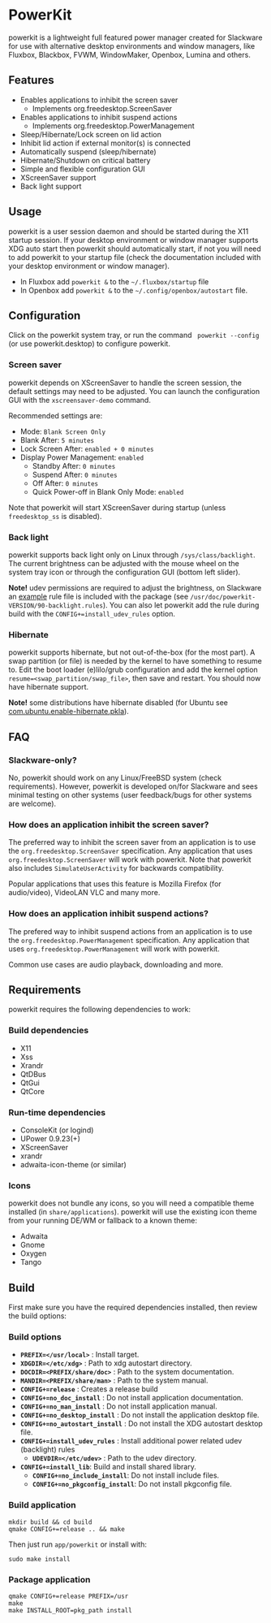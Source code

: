 # PowerKit

powerkit is a lightweight full featured power manager created for Slackware for use with alternative desktop environments and window managers, like Fluxbox, Blackbox, FVWM, WindowMaker, Openbox, Lumina and others.

## Features

 * Enables applications to inhibit the screen saver
   * Implements org.freedesktop.ScreenSaver
 * Enables applications to inhibit suspend actions
   * Implements org.freedesktop.PowerManagement
 * Sleep/Hibernate/Lock screen on lid action
 * Inhibit lid action if external monitor(s) is connected
 * Automatically suspend (sleep/hibernate)
 * Hibernate/Shutdown on critical battery
 * Simple and flexible configuration GUI
 * XScreenSaver support
 * Back light support

## Usage

powerkit is a user session daemon and should be started during the X11 startup session. If your desktop environment or window manager supports XDG auto start then powerkit should automatically start, if not you will need to add powerkit to your startup file (check the documentation included with your desktop environment or window manager).

 * In Fluxbox add ``powerkit &`` to the ``~/.fluxbox/startup`` file
 * In Openbox add ``powerkit &`` to the ``~/.config/openbox/autostart`` file.

## Configuration

Click on the powerkit system tray, or run the command ``` powerkit --config``` (or use powerkit.desktop) to configure powerkit.

### Screen saver

powerkit depends on XScreenSaver to handle the screen session, the default settings may need to be adjusted. You can launch the configuration GUI with the ``xscreensaver-demo`` command.

Recommended settings are:

* Mode: ``Blank Screen Only``
* Blank After: ``5 minutes``
* Lock Screen After: ``enabled + 0 minutes``
* Display Power Management: ``enabled``
  * Standby After: ``0 minutes``
  * Suspend After: ``0 minutes``
  * Off After: ``0 minutes``
  * Quick Power-off in Blank Only Mode: ``enabled``

Note that powerkit will start XScreenSaver during startup (unless ``freedesktop_ss`` is disabled).

### Back light

powerkit supports back light only on Linux through ``/sys/class/backlight``. The current brightness can be adjusted with the mouse wheel on the system tray icon or through the configuration GUI (bottom left slider).

**Note!** udev permissions are required to adjust the brightness, on Slackware an [example](https://github.com/rodlie/powerkit/blob/master/app/share/udev/90-backlight.rules) rule file is included with the package (see ``/usr/doc/powerkit-VERSION/90-backlight.rules``). You can also let powerkit add the rule during build with the ``CONFIG+=install_udev_rules`` option.

### Hibernate

powerkit supports hibernate, but not out-of-the-box (for the most part). A swap partition (or file) is needed by the kernel to have something to resume to. Edit the boot loader (e)lilo/grub configuration and add the kernel option ``resume=<swap_partition/swap_file>``, then save and restart. You should now have hibernate support.

**Note!** some distributions have hibernate disabled (for Ubuntu see [com.ubuntu.enable-hibernate.pkla](https://github.com/rodlie/powerkit/blob/master/app/share/polkit/localauthority/50-local.d/com.ubuntu.enable-hibernate.pkla)).
## FAQ

### Slackware-only?

No, powerkit should work on any Linux/FreeBSD system (check requirements). However, powerkit is developed on/for Slackware and sees minimal testing on other systems (user feedback/bugs for other systems are welcome).

### How does an application inhibit the screen saver?

The preferred way to inhibit the screen saver from an application is to use the ``org.freedesktop.ScreenSaver`` specification. Any application that uses ``org.freedesktop.ScreenSaver`` will work with powerkit. Note that powerkit also includes ``SimulateUserActivity`` for backwards compatibility.

Popular applications that uses this feature is Mozilla Firefox (for audio/video), VideoLAN VLC and many more.

### How does an application inhibit suspend actions?

The prefered way to inhibit suspend actions from an application is to use the ``org.freedesktop.PowerManagement`` specification. Any application that uses ``org.freedesktop.PowerManagement`` will work with powerkit.

Common use cases are audio playback, downloading and more.

## Requirements

powerkit requires the following dependencies to work:

### Build dependencies

 * X11
 * Xss
 * Xrandr
 * QtDBus
 * QtGui
 * QtCore

### Run-time dependencies

 * ConsoleKit (or logind)
 * UPower 0.9.23(+)
 * XScreenSaver
 * xrandr
 * adwaita-icon-theme (or similar)

### Icons

powerkit does not bundle any icons, so you will need a compatible theme installed (in ``share/applications``). powerkit will use the existing icon theme from your running DE/WM or fallback to a known theme:

 * Adwaita
 * Gnome
 * Oxygen
 * Tango
 
## Build

First make sure you have the required dependencies installed, then review the build options:

### Build options

 * **``PREFIX=</usr/local>``** : Install target.
 * **``XDGDIR=</etc/xdg>``** : Path to xdg autostart directory.
 * **``DOCDIR=<PREFIX/share/doc>``** : Path to the system documentation.
 * **``MANDIR=<PREFIX/share/man>``** : Path to the system manual.
 * **``CONFIG+=release``** : Creates a release build
 * **``CONFIG+=no_doc_install``** : Do not install application documentation.
 * **``CONFIG+=no_man_install``** : Do not install application manual.
 * **``CONFIG+=no_desktop_install``** : Do not install the application desktop file.
 * **``CONFIG+=no_autostart_install``** : Do not install the XDG autostart desktop file.
 * **``CONFIG+=install_udev_rules``** : Install additional power related udev (backlight) rules
    * **``UDEVDIR=</etc/udev>``** : Path to the udev directory.
 * **``CONFIG+=install_lib``**: Build and install shared library.
    * **``CONFIG+=no_include_install``**: Do not install include files.
    * **``CONFIG+=no_pkgconfig_install``**: Do not install pkgconfig file.

### Build application

```
mkdir build && cd build
qmake CONFIG+=release .. && make
```

Then just run ``app/powerkit`` or install with:

```
sudo make install
```

### Package application

```
qmake CONFIG+=release PREFIX=/usr
make
make INSTALL_ROOT=pkg_path install
```
